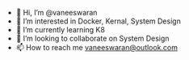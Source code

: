 - 👋 Hi, I’m @vaneeswaran
- 👀 I’m interested in Docker, Kernal, System Design
- 🌱 I’m currently learning K8
- 💞️ I’m looking to collaborate on System Design
- 📫 How to reach me vaneeswaran@outlook.com

<!---
vaneeswaran/vaneeswaran is a ✨ special ✨ repository because its `README.md` (this file) appears on your GitHub profile.
You can click the Preview link to take a look at your changes.
--->
